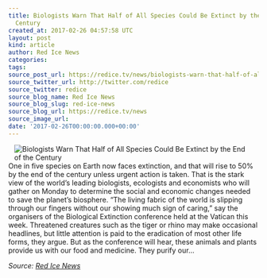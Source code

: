 ```yaml
---
title: Biologists Warn That Half of All Species Could Be Extinct by the End of the
  Century
created_at: 2017-02-26 04:57:58 UTC
layout: post
kind: article
author: Red Ice News
categories: 
tags: 
source_post_url: https://redice.tv/news/biologists-warn-that-half-of-all-species-could-be-extinct-by-the-end-of-the-century
source_twitter_url: http://twitter.com/redice
source_twitter: redice
source_blog_name: Red Ice News
source_blog_slug: red-ice-news
source_blog_url: https://redice.tv/news
source_image_url: 
date: '2017-02-26T00:00:00.000+00:00'
---
```

<img align="left" hspace="12" alt="Biologists Warn That Half of All Species Could Be Extinct by the End of the Century" src="https://rdice.net/a/c/n/17/02260552-5760asdf.9cd7b47f.jpg"> One in five species on Earth now faces extinction, and that will rise to 50% by the end of the century unless urgent action is taken. That is the stark view of the world’s leading biologists, ecologists and economists who will gather on Monday to determine the social and economic changes needed to save the planet’s biosphere. “The living fabric of the world is slipping through our fingers without our showing much sign of caring,” say the organisers of the Biological Extinction conference held at the Vatican this week. Threatened creatures such as the tiger or rhino may make occasional headlines, but little attention is paid to the eradication of most other life forms, they argue. But as the conference will hear, these animals and plants provide us with our food and medicine. They purify our&#8230;<div class="">
    <i>Source: <a href="https://redice.tv/news">Red Ice News</a></i>
</div>
